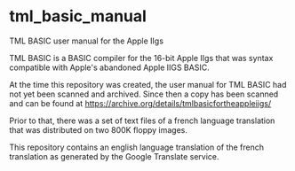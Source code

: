 # tml_basic_manual
TML BASIC user manual for the Apple IIgs

TML BASIC is a BASIC compiler for the 16-bit Apple IIgs that was syntax compatible with Apple's abandoned Apple IIGS BASIC.

At the time this repository was created, the user manual for TML BASIC had not yet been scanned and archived. 
Since then a copy has been scanned and can be found at https://archive.org/details/tmlbasicfortheappleiigs/

Prior to that, there was a set of text files of a french language translation that was distributed on two 800K floppy images.

This repository contains an english language translation of the french translation as generated by the Google Translate service.
